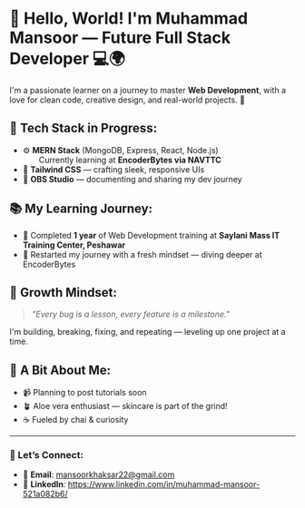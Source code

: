 # 👋 Hello, World! I'm Muhammad Mansoor — Future Full Stack Developer 💻🌍

I'm a passionate learner on a journey to master **Web Development**, with a love for clean code, creative design, and real-world projects. 🚀

## 🔧 Tech Stack in Progress:
- ⚙️ **MERN Stack** (MongoDB, Express, React, Node.js)  
  Currently learning at **EncoderBytes via NAVTTC**
- 🎨 **Tailwind CSS** — crafting sleek, responsive UIs
- 🎥 **OBS Studio** — documenting and sharing my dev journey

## 📚 My Learning Journey:
- 🏁 Completed **1 year** of Web Development training at **Saylani Mass IT Training Center, Peshawar**
- 🔁 Restarted my journey with a fresh mindset — diving deeper at EncoderBytes

## 🌱 Growth Mindset:
> *"Every bug is a lesson, every feature is a milestone."*

I'm building, breaking, fixing, and repeating — leveling up one project at a time.

## 🌟 A Bit About Me:
- 📹 Planning to post tutorials soon
- 🪴 Aloe vera enthusiast — skincare is part of the grind!
- ☕ Fueled by chai & curiosity


---

### 🤝 Let’s Connect:
- 📧 **Email**: mansoorkhaksar22@gmail.com  
- 🔗 **LinkedIn**: https://www.linkedin.com/in/muhammad-mansoor-521a082b6/









